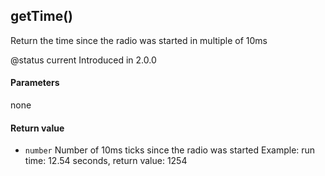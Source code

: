 <!-- This file was generated by the script. Do not edit it, any changes will be lost! -->

## getTime()



Return the time since the radio was started in multiple of 10ms

@status current Introduced in 2.0.0


#### Parameters

none

#### Return value

* `number` Number of 10ms ticks since the radio was started Example: 
run time: 12.54 seconds, return value: 1254



